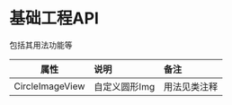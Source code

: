 # 基础工程API

包括其用法功能等

| 属性 | 说明 | 备注 |
| ------------- |:-------------| :-----|
| CircleImageView | 自定义圆形Img| 用法见类注释 |









